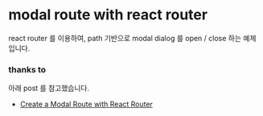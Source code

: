 # modal route with react router

react router 를 이용하여, path 기반으로 modal dialog 를 open / close 하는 예제입니다.

### thanks to

아래 post 를 참고했습니다.

- [Create a Modal Route with React Router](https://www.codedaily.io/tutorials/Create-a-Modal-Route-with-React-Router)